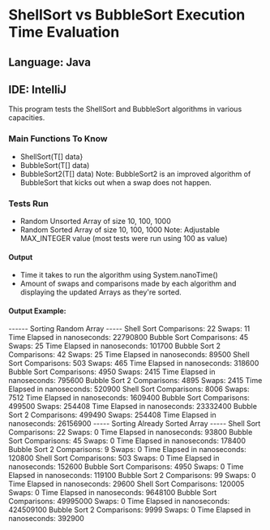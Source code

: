 # ShellSort vs BubbleSort Execution Time Evaluation

## Language: Java
## IDE: IntelliJ
This program tests the ShellSort and BubbleSort algorithms in various capacities.

### Main Functions To Know
- ShellSort(T[] data}
- BubbleSort(T[] data)
- BubbleSort2(T[] data)
Note: BubbleSort2 is an improved algorithm of BubbleSort that kicks out when a swap does not happen.

### Tests Run
- Random Unsorted Array of size 10, 100, 1000
- Random Sorted Array of size 10, 100, 1000
Note: Adjustable MAX_INTEGER value (most tests were run using 100 as value)

#### Output
- Time it takes to run the algorithm using System.nanoTime()
- Amount of swaps and comparisons made by each algorithm and displaying the updated Arrays as they're sorted.

#### Output Example:
------ Sorting Random Array -----
Shell Sort Comparisons: 22 Swaps: 11
Time Elapsed in nanoseconds: 22790800
Bubble Sort Comparisons: 45 Swaps: 25
Time Elapsed in nanoseconds: 101700
Bubble Sort 2 Comparisons: 42 Swaps: 25
Time Elapsed in nanoseconds: 89500
Shell Sort Comparisons: 503 Swaps: 465
Time Elapsed in nanoseconds: 318600
Bubble Sort Comparisons: 4950 Swaps: 2415
Time Elapsed in nanoseconds: 795600
Bubble Sort 2 Comparisons: 4895 Swaps: 2415
Time Elapsed in nanoseconds: 520900
Shell Sort Comparisons: 8006 Swaps: 7512
Time Elapsed in nanoseconds: 1609400
Bubble Sort Comparisons: 499500 Swaps: 254408
Time Elapsed in nanoseconds: 23332400
Bubble Sort 2 Comparisons: 499490 Swaps: 254408
Time Elapsed in nanoseconds: 26156900
----- Sorting Already Sorted Array -----
Shell Sort Comparisons: 22 Swaps: 0
Time Elapsed in nanoseconds: 93800
Bubble Sort Comparisons: 45 Swaps: 0
Time Elapsed in nanoseconds: 178400
Bubble Sort 2 Comparisons: 9 Swaps: 0
Time Elapsed in nanoseconds: 120800
Shell Sort Comparisons: 503 Swaps: 0
Time Elapsed in nanoseconds: 152600
Bubble Sort Comparisons: 4950 Swaps: 0
Time Elapsed in nanoseconds: 119100
Bubble Sort 2 Comparisons: 99 Swaps: 0
Time Elapsed in nanoseconds: 29600
Shell Sort Comparisons: 120005 Swaps: 0
Time Elapsed in nanoseconds: 9648100
Bubble Sort Comparisons: 49995000 Swaps: 0
Time Elapsed in nanoseconds: 424509100
Bubble Sort 2 Comparisons: 9999 Swaps: 0
Time Elapsed in nanoseconds: 392900

